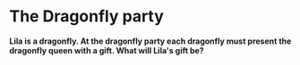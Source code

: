 # The Dragonfly party

**Lila is a dragonfly. At the dragonfly party each dragonfly must present the dragonfly queen with a gift. What will Lila's gift be?**
